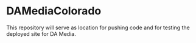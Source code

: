 # DAMediaColorado

<p>This repository will serve as location for pushing code and for testing the deployed site for DA Media.</p>
